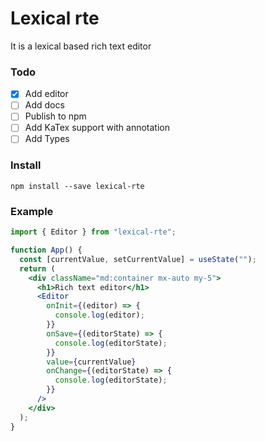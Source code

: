# Lexical rte

It is a lexical based rich text editor

### Todo

- [x] Add editor
- [ ] Add docs
- [ ] Publish to npm
- [ ] Add KaTex support with annotation
- [ ] Add Types

### Install

`npm install --save lexical-rte`

### Example

```jsx
import { Editor } from "lexical-rte";

function App() {
  const [currentValue, setCurrentValue] = useState("");
  return (
    <div className="md:container mx-auto my-5">
      <h1>Rich text editor</h1>
      <Editor
        onInit={(editor) => {
          console.log(editor);
        }}
        onSave={(editorState) => {
          console.log(editorState);
        }}
        value={currentValue}
        onChange={(editorState) => {
          console.log(editorState);
        }}
      />
    </div>
  );
}
```
